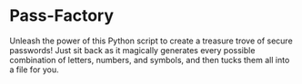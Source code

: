 # Pass-Factory
Unleash the power of this Python script to create a treasure trove of secure passwords! Just sit back as it magically generates every possible combination of letters, numbers, and symbols, and then tucks them all into a file for you.
